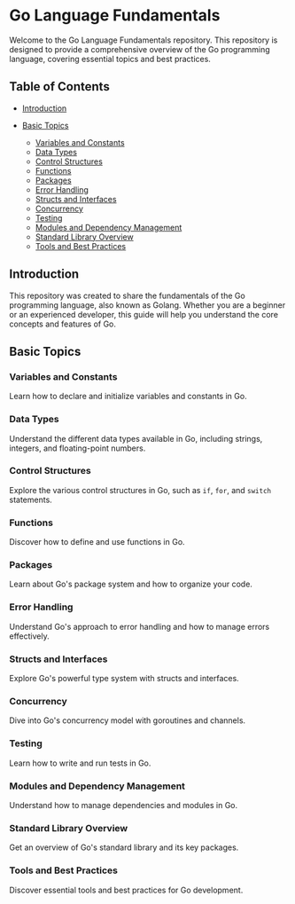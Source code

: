 # Go Language Fundamentals

Welcome to the Go Language Fundamentals repository. This repository is designed to provide a comprehensive overview of the Go programming language, covering essential topics and best practices.

## Table of Contents

- [Introduction](#introduction)

- [Basic Topics](#basic-topics)
  - [Variables and Constants](#variables-and-constants)
  - [Data Types](#data-types)
  - [Control Structures](#control-structures)
  - [Functions](#functions)
  - [Packages](#packages)
  - [Error Handling](#error-handling)
  - [Structs and Interfaces](#structs-and-interfaces)
  - [Concurrency](#concurrency)
  - [Testing](#testing)
  - [Modules and Dependency Management](#modules-and-dependency-management)
  - [Standard Library Overview](#standard-library-overview)
  - [Tools and Best Practices](#tools-and-best-practices)

## Introduction

This repository was created to share the fundamentals of the Go programming language, also known as Golang. Whether you are a beginner or an experienced developer, this guide will help you understand the core concepts and features of Go.

## Basic Topics

### Variables and Constants
Learn how to declare and initialize variables and constants in Go.

### Data Types
Understand the different data types available in Go, including strings, integers, and floating-point numbers.

### Control Structures
Explore the various control structures in Go, such as `if`, `for`, and `switch` statements.

### Functions
Discover how to define and use functions in Go.

### Packages
Learn about Go's package system and how to organize your code.

### Error Handling
Understand Go's approach to error handling and how to manage errors effectively.

### Structs and Interfaces
Explore Go's powerful type system with structs and interfaces.

### Concurrency
Dive into Go's concurrency model with goroutines and channels.

### Testing
Learn how to write and run tests in Go.

### Modules and Dependency Management
Understand how to manage dependencies and modules in Go.

### Standard Library Overview
Get an overview of Go's standard library and its key packages.

### Tools and Best Practices
Discover essential tools and best practices for Go development.